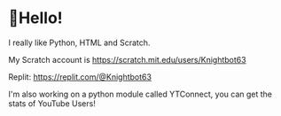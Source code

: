 # 👋Hello!
I really like Python, HTML and Scratch.

My Scratch account is https://scratch.mit.edu/users/Knightbot63

Replit: https://replit.com/@Knightbot63

I'm also working on a python module called YTConnect, you can get the stats of YouTube Users!
